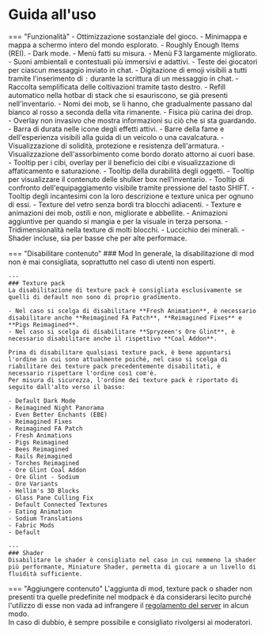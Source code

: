 # Guida all'uso
=== "Funzionalità"
    - Ottimizzazione sostanziale del gioco.
    - Minimappa e mappa a schermo intero del mondo esplorato.
    - Roughly Enough Items (REI).
    - Dark mode.
    - Menù fatti su misura.
    - Menù F3 largamente migliorato.
    - Suoni ambientali e contestuali più immersivi e adattivi.
    - Teste dei giocatori per ciascun messaggio inviato in chat.
    - Digitazione di emoji visibili a tutti tramite l'inserimento di `:` durante la scrittura di un messaggio in chat.
    - Raccolta semplificata delle coltivazioni tramite tasto destro.
    - Refill automatico nella hotbar di stack che si esauriscono, se già presenti nell'inventario.
    - Nomi dei mob, se li hanno, che gradualmente passano dal bianco al rosso a seconda della vita rimanente.
    - Fisica più carina dei drop.
    - Overlay non invasivo che mostra informazioni su ciò che si sta guardando.
    - Barra di durata nelle icone degli effetti attivi.
    - Barre della fame e dell'esperienza visibili alla guida di un veicolo o una cavalcatura.
    - Visualizzazione di solidità, protezione e resistenza dell'armatura.
    - Visualizzazione dell'assorbimento come bordo dorato attorno ai cuori base.
    - Tooltip per i cibi, overlay per il beneficio dei cibi e visualizzazione di affaticamento e saturazione.
    - Tooltip della durabilità degli oggetti.
    - Tooltip per visualizzare il contenuto delle shulker box nell'inventario.
    - Tooltip di confronto dell'equipaggiamento visibile tramite pressione del tasto SHIFT.
    - Tooltip degli incantesimi con la loro descrizione e texture unica per ognuno di essi.
    - Texture del vetro senza bordi tra blocchi adiacenti.
    - Texture e animazioni dei mob, ostili e non, migliorate e abbellite.
    - Animazioni aggiuntive per quando si mangia e per la visuale in terza persona.
    - Tridimensionalità nella texture di molti blocchi.
    - Luccichio dei minerali.
    - Shader incluse, sia per basse che per alte performace.

=== "Disabilitare contenuto"
    ### Mod
    In generale, la disabilitazione di mod non è mai consigliata, soprattutto nel caso di utenti non esperti.

    ---
    ### Texture pack
    La disabilitazione di texture pack è consigliata esclusivamente se quelli di default non sono di proprio gradimento.

    - Nel caso si scelga di disabilitare **Fresh Animation**, è necessario disabilitare anche **Reimagined FA Patch**, **Reimagined Fixes** e **Pigs Reimagined**.
    - Nel caso si scelga di disabilitare **Spryzeen's Ore Glint**, è necessario disabilitare anche il rispettivo **Coal Addon**.
  
    Prima di disabilitare qualsiasi texture pack, è bene appuntarsi l'ordine in cui sono attualmente poiché, nel caso si scelga di riabilitare dei texture pack precedentemente disabilitati, è necessario rispettare l'ordine così com'è.  
    Per misura di sicurezza, l'ordine dei texture pack è riportato di seguito dall'alto verso il basso:

    - Default Dark Mode
    - Reimagined Night Panorama
    - Even Better Enchants (EBE)
    - Reimagined Fixes
    - Reimagined FA Patch
    - Fresh Animations
    - Pigs Reimagined
    - Bees Reimagined
    - Rails Reimagined
    - Torches Reimagined
    - Ore Glint Coal Addon
    - Ore Glint - Sodium
    - Ore Variants
    - Hellim's 3D Blocks
    - Glass Pane Culling Fix
    - Default Connected Textures
    - Eating Animation
    - Sodium Translations
    - Fabric Mods
    - Default

    ---
    ### Shader
    Disabilitare le shader è consigliato nel caso in cui nemmeno la shader più performante, Miniature Shader, permetta di giocare a un livello di fluidità sufficiente.

=== "Aggiungere contenuto"
    L'aggiunta di mod, texture pack o shader non presenti tra quelle predefinite nel modpack è da considerarsi lecito purché l'utilizzo di esse non vada ad infrangere il [regolamento del server](https://wiki.sbekucraft.it/regole) in alcun modo.  
    In caso di dubbio, è sempre possibile e consigliato rivolgersi ai moderatori.